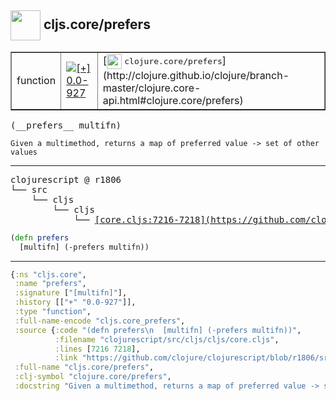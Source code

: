 ## <img width="48px" valign="middle" src="http://i.imgur.com/Hi20huC.png"> cljs.core/prefers

 <table border="1">
<tr>
<td>function</td>
<td><a href="https://github.com/cljsinfo/api-refs/tree/0.0-927"><img valign="middle" alt="[+] 0.0-927" src="https://img.shields.io/badge/+-0.0--927-lightgrey.svg"></a> </td>
<td>
[<img height="24px" valign="middle" src="http://i.imgur.com/1GjPKvB.png"> <samp>clojure.core/prefers</samp>](http://clojure.github.io/clojure/branch-master/clojure.core-api.html#clojure.core/prefers)
</td>
</tr>
</table>

 <samp>
(__prefers__ multifn)<br>
</samp>

```
Given a multimethod, returns a map of preferred value -> set of other values
```

---

 <pre>
clojurescript @ r1806
└── src
    └── cljs
        └── cljs
            └── <ins>[core.cljs:7216-7218](https://github.com/clojure/clojurescript/blob/r1806/src/cljs/cljs/core.cljs#L7216-L7218)</ins>
</pre>

```clj
(defn prefers
  [multifn] (-prefers multifn))
```


---

```clj
{:ns "cljs.core",
 :name "prefers",
 :signature ["[multifn]"],
 :history [["+" "0.0-927"]],
 :type "function",
 :full-name-encode "cljs.core_prefers",
 :source {:code "(defn prefers\n  [multifn] (-prefers multifn))",
          :filename "clojurescript/src/cljs/cljs/core.cljs",
          :lines [7216 7218],
          :link "https://github.com/clojure/clojurescript/blob/r1806/src/cljs/cljs/core.cljs#L7216-L7218"},
 :full-name "cljs.core/prefers",
 :clj-symbol "clojure.core/prefers",
 :docstring "Given a multimethod, returns a map of preferred value -> set of other values"}

```
